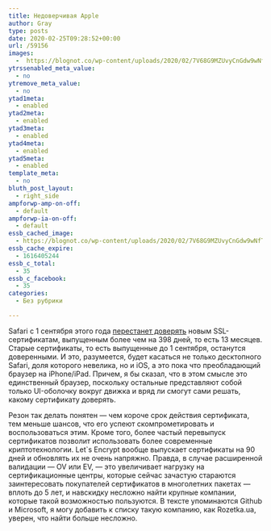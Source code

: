 ```yaml
---
title: Недоверчивая Apple
author: Gray
type: posts
date: 2020-02-25T09:28:52+00:00
url: /59156
images:
  -  https://blognot.co/wp-content/uploads/2020/02/7V68G9MZUvyCnGdw9wNfTc-1200-80.jpg
ytrssenabled_meta_value:
  - no
ytremove_meta_value:
  - no
ytad1meta:
  - enabled
ytad2meta:
  - enabled
ytad3meta:
  - enabled
ytad4meta:
  - enabled
ytad5meta:
  - enabled
template_meta:
  - no
bluth_post_layout:
  - right_side
ampforwp-amp-on-off:
  - default
ampforwp-ia-on-off:
  - default
essb_cached_image:
  - https://blognot.co/wp-content/uploads/2020/02/7V68G9MZUvyCnGdw9wNfTc-1200-80.jpg
essb_cache_expire:
  - 1616405244
essb_c_total:
  - 35
essb_c_facebook:
  - 35
categories:
  - Без рубрики

---
```








Safari с 1 сентября этого года [перестанет доверять][1] новым SSL-сертификатам, выпущенным более чем на 398 дней, то есть 13 месяцев. Старые сертификаты, то есть выпущенные до 1 сентября, останутся доверенными. И это, разумеется, будет касаться не только десктопного Safari, доля которого невелика, но и iOS, а это пока что преобладающий браузер на iPhone/iPad. Причем, я бы сказал, что в этом смысле это единственный браузер, поскольку остальные представляют собой только UI-оболочку вокруг движка и вряд ли смогут сами решать, какому сертификату доверять.

Резон так делать понятен —&nbsp;чем короче срок действия сертификата, тем меньше шансов, что его успеют скомпрометировать и воспользоваться этим. Кроме того, более частый перевыпуск сертификатов позволит использовать более современные криптотехнологии. Let\`s Encrypt вообще выпускает сертификаты на 90 дней и обновлять их не очень напряжно. Правда, в случае расширенной валидации — OV или EV, — это увеличивает нагрузку на сертификационные центры, которые сейчас зачастую стараются заинтересовать покупателей сертификатов в многолетних пакетах — вплоть до 5 лет, и навскидку несложно найти крупные компании, которые такой возможностью пользуются. В тексте упоминаются Github и Microsoft, я могу добавить к списку такую компанию, как Rozetka.ua, уверен, что найти больше несложно.

 [1]: https://www.theregister.co.uk/2020/02/20/apple_shorter_cert_lifetime/